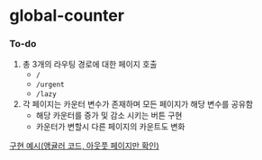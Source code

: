 # global-counter

### To-do

1. 총 3개의 라우팅 경로에 대한 페이지 호출
    - `/`
    - `/urgent` 
    - `/lazy`
2.  각 페이지는 카운터 변수가 존재하며 모든 페이지가 해당 변수를 공유함
    - 해당 카운터를 증가 및 감소 시키는 버튼 구현
    - 카운터가 변할시 다른 페이지의 카운트도 변화
    
[구현 예시(앵귤러 코드, 아웃풋 페이지만 확인)](https://stackblitz.com/edit/angular-no-for-root-yfhkgz?file=app%2Fapp.module.ts)
        
